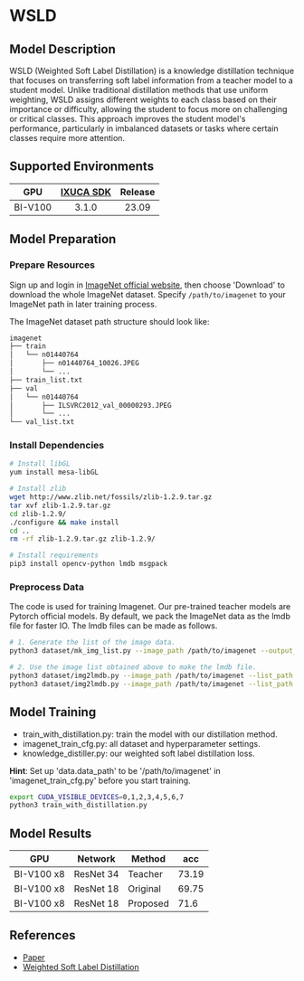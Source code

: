 # WSLD

## Model Description

WSLD (Weighted Soft Label Distillation) is a knowledge distillation technique that focuses on transferring soft label
information from a teacher model to a student model. Unlike traditional distillation methods that use uniform weighting,
WSLD assigns different weights to each class based on their importance or difficulty, allowing the student to focus more
on challenging or critical classes. This approach improves the student model's performance, particularly in imbalanced
datasets or tasks where certain classes require more attention.

## Supported Environments

| GPU    | [IXUCA SDK](https://gitee.com/deep-spark/deepspark#%E5%A4%A9%E6%95%B0%E6%99%BA%E7%AE%97%E8%BD%AF%E4%BB%B6%E6%A0%88-ixuca) | Release |
| :----: | :----: | :----: |
| BI-V100 | 3.1.0     |  23.09  |

## Model Preparation

### Prepare Resources

Sign up and login in [ImageNet official website](https://www.image-net.org/index.php), then choose 'Download' to
download the whole ImageNet dataset. Specify `/path/to/imagenet` to your ImageNet path in later training process.

The ImageNet dataset path structure should look like:

```bash
imagenet
├── train
│   └── n01440764
│       ├── n01440764_10026.JPEG
│       └── ...
├── train_list.txt
├── val
│   └── n01440764
│       ├── ILSVRC2012_val_00000293.JPEG
│       └── ...
└── val_list.txt
```

### Install Dependencies

```bash
# Install libGL
yum install mesa-libGL

# Install zlib
wget http://www.zlib.net/fossils/zlib-1.2.9.tar.gz
tar xvf zlib-1.2.9.tar.gz
cd zlib-1.2.9/
./configure && make install
cd ..
rm -rf zlib-1.2.9.tar.gz zlib-1.2.9/

# Install requirements
pip3 install opencv-python lmdb msgpack
```

### Preprocess Data

The code is used for training Imagenet. Our pre-trained teacher models are Pytorch official models. By default, we pack
the ImageNet data as the lmdb file for faster IO. The lmdb files can be made as follows.

```bash
# 1. Generate the list of the image data.
python3 dataset/mk_img_list.py --image_path /path/to/imagenet --output_path /path/to/imagenet

# 2. Use the image list obtained above to make the lmdb file.
python3 dataset/img2lmdb.py --image_path /path/to/imagenet --list_path /path/to/imagenet --output_path '/path/to/imagenet' --split 'train'
python3 dataset/img2lmdb.py --image_path /path/to/imagenet --list_path /path/to/imagenet --output_path '/path/to/imagenet' --split 'val'
```

## Model Training

- train_with_distillation.py: train the model with our distillation method.
- imagenet_train_cfg.py: all dataset and hyperparameter settings.
- knowledge_distiller.py: our weighted soft label distillation loss.

**Hint**: Set up 'data.data_path' to be '/path/to/imagenet' in 'imagenet_train_cfg.py' before you start training.

```bash
export CUDA_VISIBLE_DEVICES=0,1,2,3,4,5,6,7
python3 train_with_distillation.py
```

## Model Results

| GPU        | Network   | Method   | acc   |
|------------|-----------|----------|-------|
| BI-V100 x8 | ResNet 34 | Teacher  | 73.19 |
| BI-V100 x8 | ResNet 18 | Original | 69.75 |
| BI-V100 x8 | ResNet 18 | Proposed | 71.6  |

## References

- [Paper](https://arxiv.org/abs/2102.00650)
- [Weighted Soft Label Distillation](https://github.com/bellymonster/Weighted-Soft-Label-Distillation)
